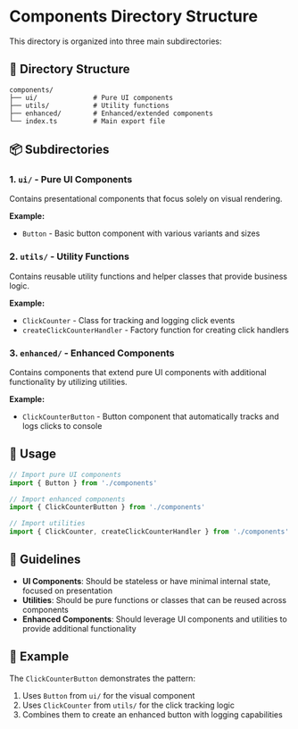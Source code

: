 # Components Directory Structure

This directory is organized into three main subdirectories:

## 📁 Directory Structure

```
components/
├── ui/              # Pure UI components
├── utils/           # Utility functions
├── enhanced/        # Enhanced/extended components
└── index.ts         # Main export file
```

## 📦 Subdirectories

### 1. `ui/` - Pure UI Components
Contains presentational components that focus solely on visual rendering.

**Example:**
- `Button` - Basic button component with various variants and sizes

### 2. `utils/` - Utility Functions
Contains reusable utility functions and helper classes that provide business logic.

**Example:**
- `ClickCounter` - Class for tracking and logging click events
- `createClickCounterHandler` - Factory function for creating click handlers

### 3. `enhanced/` - Enhanced Components
Contains components that extend pure UI components with additional functionality by utilizing utilities.

**Example:**
- `ClickCounterButton` - Button component that automatically tracks and logs clicks to console

## 🚀 Usage

```typescript
// Import pure UI components
import { Button } from './components'

// Import enhanced components
import { ClickCounterButton } from './components'

// Import utilities
import { ClickCounter, createClickCounterHandler } from './components'
```

## 📝 Guidelines

- **UI Components**: Should be stateless or have minimal internal state, focused on presentation
- **Utilities**: Should be pure functions or classes that can be reused across components
- **Enhanced Components**: Should leverage UI components and utilities to provide additional functionality

## 🔧 Example

The `ClickCounterButton` demonstrates the pattern:
1. Uses `Button` from `ui/` for the visual component
2. Uses `ClickCounter` from `utils/` for the click tracking logic
3. Combines them to create an enhanced button with logging capabilities

